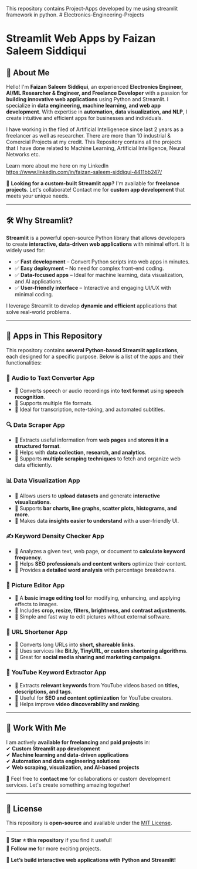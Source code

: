 

This repository contains Project-Apps developed by me using streamlit framework in python. # Electronics-Engineering-Projects

# **Streamlit Web Apps by Faizan Saleem Siddiqui**  

## **📌 About Me**  
Hello! I'm **Faizan Saleem Siddiqui**, an experienced **Electronics Engineer, AI/ML Researcher & Engineer, and Freelance Developer** with a passion for **building innovative web applications** using Python and Streamlit. I specialize in **data engineering, machine learning, and web app development**. With expertise in **automation, data visualization, and NLP**, I create intuitive and efficient apps for businesses and individuals.  

I have working in the filed of Artificial Intelligenece since last 2 years as a freelancer as well as researcher. There are more than 10 industrial & Comercial Projects at my credit.
This Repository contains all the projects that I have done related to Machine Learning, Artificial Intelligence, Neural Networks etc. 

Learn more about me here on my LinkedIn
<br>
https://www.linkedin.com/in/faizan-saleem-siddiqui-4411bb247/


🚀 **Looking for a custom-built Streamlit app?** I'm available for **freelance projects**. Let's collaborate! Contact me for **custom app development** that meets your unique needs.  

---

## **🛠 Why Streamlit?**  
**Streamlit** is a powerful open-source Python library that allows developers to create **interactive, data-driven web applications** with minimal effort. It is widely used for:  

- ✅ **Fast development** – Convert Python scripts into web apps in minutes.  
- ✅ **Easy deployment** – No need for complex front-end coding.  
- ✅ **Data-focused apps** – Ideal for machine learning, data visualization, and AI applications.  
- ✅ **User-friendly interface** – Interactive and engaging UI/UX with minimal coding.  

I leverage Streamlit to develop **dynamic and efficient** applications that solve real-world problems.  

---

## **📌 Apps in This Repository**  

This repository contains **several Python-based Streamlit applications**, each designed for a specific purpose. Below is a list of the apps and their functionalities:  

### 🎤 **Audio to Text Converter App**  
- 🔹 Converts speech or audio recordings into **text format** using **speech recognition**.  
- 🔹 Supports multiple file formats.  
- 🔹 Ideal for transcription, note-taking, and automated subtitles.  

### 🔍 **Data Scraper App**  
- 🔹 Extracts useful information from **web pages** and **stores it in a structured format**.  
- 🔹 Helps with **data collection, research, and analytics**.  
- 🔹 Supports **multiple scraping techniques** to fetch and organize web data efficiently.  

### 📊 **Data Visualization App**  
- 🔹 Allows users to **upload datasets** and generate **interactive visualizations**.  
- 🔹 Supports **bar charts, line graphs, scatter plots, histograms, and more**.  
- 🔹 Makes data **insights easier to understand** with a user-friendly UI.  

### ✍️ **Keyword Density Checker App**  
- 🔹 Analyzes a given text, web page, or document to **calculate keyword frequency**.  
- 🔹 Helps **SEO professionals and content writers** optimize their content.  
- 🔹 Provides **a detailed word analysis** with percentage breakdowns.  

### 🎨 **Picture Editor App**  
- 🔹 A **basic image editing tool** for modifying, enhancing, and applying effects to images.  
- 🔹 Includes **crop, resize, filters, brightness, and contrast adjustments**.  
- 🔹 Simple and fast way to edit pictures without external software.  

### 🔗 **URL Shortener App**  
- 🔹 Converts long URLs into **short, shareable links**.  
- 🔹 Uses services like **Bit.ly, TinyURL, or custom shortening algorithms**.  
- 🔹 Great for **social media sharing and marketing campaigns**.  

### 🎥 **YouTube Keyword Extractor App**  
- 🔹 Extracts **relevant keywords** from YouTube videos based on **titles, descriptions, and tags**.  
- 🔹 Useful for **SEO and content optimization** for YouTube creators.  
- 🔹 Helps improve **video discoverability and ranking**.  

---

## **💼 Work With Me**  

I am actively **available for freelancing** and **paid projects** in:  
✔ **Custom Streamlit app development**  
✔ **Machine learning and data-driven applications**  
✔ **Automation and data engineering solutions**  
✔ **Web scraping, visualization, and AI-based projects**  

📩 Feel free to **contact me** for collaborations or custom development services. Let's create something amazing together!  

---

## **📜 License**  
This repository is **open-source** and available under the [MIT License](LICENSE).  

---

🔹 **Star ⭐ this repository** if you find it useful!  
🔹 **Follow me** for more exciting projects.  

🚀 **Let’s build interactive web applications with Python and Streamlit!**
